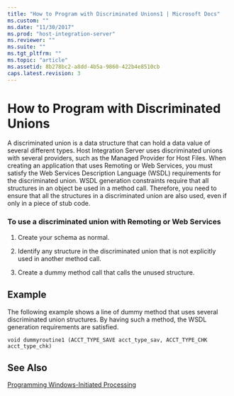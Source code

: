 ```yaml
---
title: "How to Program with Discriminated Unions1 | Microsoft Docs"
ms.custom: ""
ms.date: "11/30/2017"
ms.prod: "host-integration-server"
ms.reviewer: ""
ms.suite: ""
ms.tgt_pltfrm: ""
ms.topic: "article"
ms.assetid: 8b278bc2-a8dd-4b5a-9860-422b4e8510cb
caps.latest.revision: 3
---
```

# How to Program with Discriminated Unions
A discriminated union is a data structure that can hold a data value of several different types. Host Integration Server uses discriminated unions with several providers, such as the Managed Provider for Host Files. When creating an application that uses Remoting or Web Services, you must satisfy the Web Services Description Language (WSDL) requirements for the discriminated union. WSDL generation constraints require that all structures in an object be used in a method call. Therefore, you need to ensure that all the structures in a discriminated union are also used, even if only in a piece of stub code.  
  
### To use a discriminated union with Remoting or Web Services  
  
1.  Create your schema as normal.  
  
2.  Identify any structure in the discriminated union that is not explicitly used in another method call.  
  
3.  Create a dummy method call that calls the unused structure.  
  
## Example  
 The following example shows a line of dummy method that uses several discriminated union structures. By having such a method, the WSDL generation requirements are satisfied.  
  
```  
void dummyroutine1 (ACCT_TYPE_SAVE acct_type_sav, ACCT_TYPE_CHK acct_type_chk)  
```  
  
## See Also  
 [Programming Windows-Initiated Processing](../HIS2010/programming-windows-initiated-processing2.md)